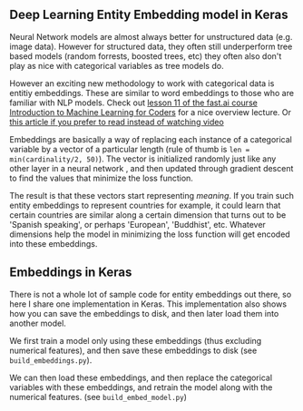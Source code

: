 
## Deep Learning Entity Embedding model in Keras

Neural Network models are almost always better for unstructured data (e.g.
  image data).  However for structured data, they often still underperform
  tree based models (random forrests, boosted trees, etc) they often also don't
  play as nice with categorical variables as tree models do.

However an exciting new methodology to work with categorical data is
entitiy embeddings. These are similar to word embeddings to those who are
familiar with NLP models. Check out
 [lesson 11 of the fast.ai course Introduction to Machine Learning for Coders](https://course.fast.ai/lessonsml1/lesson11.html)
 for a nice overview lecture. Or [this article if you prefer to read instead of watching video](https://towardsdatascience.com/decoded-entity-embeddings-of-categorical-variables-in-neural-networks-1d2468311635)

Embeddings are basically a way of replacing each instance of a categorical
variable by a vector of a particular length (rule of thumb is
  `len = min(cardinality/2, 50)`). The vector is initialized randomly just like
  any other layer in a neural network , and then updated through
gradient descent to find the values that minimize the loss function.

The result is that these vectors start representing *meaning*. If you train
such entity embeddings to represent countries for example, it could learn
that certain countries are similar along a certain dimension that turns out
to be 'Spanish speaking', or perhaps 'European', 'Buddhist', etc. Whatever
dimensions help the model in minimizing the loss function will get encoded into
these embeddings.

## Embeddings in Keras

There is not a whole lot of sample code for entity embeddings out there,
so here I share one implementation in Keras. This implementation also shows
how you can save the embeddings to disk, and then later load them into
another model.

We first train a model only using these embeddings (thus excluding
numerical features), and then save these embeddings to disk (see `build_embeddings.py`).

We can then load these embeddings, and then replace the categorical
  variables with these embeddings, and retrain the model along with
  the numerical features. (see `build_embed_model.py`)
